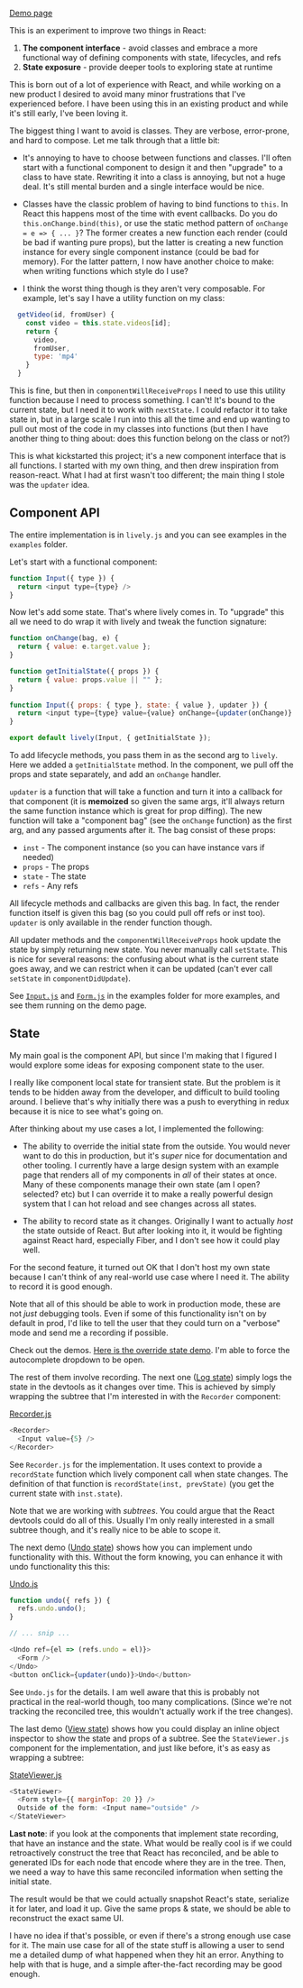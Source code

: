 
[Demo page](https://jlongster.github.io/lively/)

This is an experiment to improve two things in React:

1. **The component interface** - avoid classes and embrace a more
functional way of defining components with state, lifecycles, and refs
2. **State exposure** - provide deeper tools to exploring state at runtime

This is born out of a lot of experience with React, and while working
on a new product I desired to avoid many minor frustrations that I've
experienced before. I have been using this in an existing product and
while it's still early, I've been loving it.

The biggest thing I want to avoid is classes. They are verbose,
error-prone, and hard to compose. Let me talk through that a little bit:

* It's annoying to have to choose between functions and classes. I'll
  often start with a functional component to design it and then
  "upgrade" to a class to have state. Rewriting it into a class is
  annoying, but not a huge deal. It's still mental burden and a single
  interface would be nice.

* Classes have the classic problem of having to bind functions to
  `this`. In React this happens most of the time with event callbacks.
  Do you do `this.onChange.bind(this)`, or use the static method
  pattern of `onChange = e => { ... }`? The former creates a new
  function each render (could be bad if wanting pure props), but the
  latter is creating a new function instance for every single
  component instance (could be bad for memory). For the latter
  pattern, I now have another choice to make: when writing functions
  which style do I use?

* I think the worst thing though is they aren't very composable. For
  example, let's say I have a utility function on my class:

```js
  getVideo(id, fromUser) {
    const video = this.state.videos[id];
    return {
      video,
      fromUser,
      type: 'mp4'
    }
  }
```

  This is fine, but then in `componentWillReceiveProps` I need to use
  this utility function because I need to process something. I can't!
  It's bound to the current state, but I need it to work with
  `nextState`. I could refactor it to take state in, but in a large
  scale I run into this all the time and end up wanting to pull out
  most of the code in my classes into functions (but then I have
  another thing to thing about: does this function belong on the class
  or not?)

This is what kickstarted this project; it's a new component interface
that is all functions. I started with my own thing, and then drew
inspiration from reason-react. What I had at first wasn't too
different; the main thing I stole was the `updater` idea.

## Component API

The entire implementation is in `lively.js` and you can see examples
in the `examples` folder.

Let's start with a functional component:

```js
function Input({ type }) {
  return <input type={type} />
}
```

Now let's add some state. That's where lively comes in. To "upgrade"
this all we need to do wrap it with lively and tweak the function signature:

```js
function onChange(bag, e) {
  return { value: e.target.value };
}

function getInitialState({ props }) {
  return { value: props.value || "" };
}
  
function Input({ props: { type }, state: { value }, updater }) {
  return <input type={type} value={value} onChange={updater(onChange)} />
}

export default lively(Input, { getInitialState });
```

To add lifecycle methods, you pass them in as the second arg to
`lively`. Here we added a `getInitialState` method. In the component,
we pull off the props and state separately, and add an `onChange` handler.

`updater` is a function that will take a function and turn it into a
callback for that component (it is **memoized** so given the same
args, it'll always return the same function instance which is great
for prop diffing). The new function will take a "component bag" (see the
`onChange` function) as the first arg, and any passed arguments after
it. The bag consist of these props:

* `inst` - The component instance (so you can have instance vars if needed)
* `props` - The props
* `state` - The state
* `refs` - Any refs

All lifecycle methods and callbacks are given this bag. In fact, the
render function itself is given this bag (so you could pull off refs
or inst too). `updater` is only available in the render function
though.

All updater methods and the `componentWillReceiveProps` hook update
the state by simply returning new state. You never manually call
`setState`. This is nice for several reasons: the confusing about what
is the current state goes away, and we can restrict when it can be
updated (can't ever call `setState` in `componentDidUpdate`).

See
[`Input.js`](https://github.com/jlongster/lively/blob/master/examples/src/Input.js)
and
[`Form.js`](https://github.com/jlongster/lively/blob/master/examples/src/Form.js)
in the examples folder for more examples, and see them running on the
demo page.

## State

My main goal is the component API, but since I'm making that I figured
I would explore some ideas for exposing component state to the user.

I really like component local state for transient state. But the
problem is it tends to be hidden away from the developer, and
difficult to build tooling around. I believe that's why initially
there was a push to everything in redux because it is nice to see
what's going on.

After thinking about my use cases a lot, I implemented the following:

* The ability to override the initial state from the outside. You
  would never want to do this in production, but it's *super* nice for
  documentation and other tooling. I currently have a large design
  system with an example page that renders all of my components in
  *all* of their states at once. Many of these components manage their
  own state (am I open? selected? etc) but I can override it to make a
  really powerful design system that I can hot reload and see changes
  across all states.

* The ability to record state as it changes. Originally I want to
  actually *host* the state outside of React. But after looking into
  it, it would be fighting against React hard, especially Fiber, and I
  don't see how it could play well.

For the second feature, it turned out OK that I don't host my own
state because I can't think of any real-world use case where I need
it. The ability to record it is good enough.

Note that all of this should be able to work in production mode, these
are not *just* debugging tools. Even if some of this functionality
isn't on by default in prod, I'd like to tell the user that they could
turn on a "verbose" mode and send me a recording if possible.

Check out the demos.
[Here is the override state demo](https://jlongster.github.io/lively/#override-state).
I'm able to force the autocomplete dropdown to be open.

The rest of them involve recording. The next one ([Log state](https://jlongster.github.io/lively/#log-state)) simply
logs the state in the devtools as it changes over time. This is
achieved by simply wrapping the subtree that I'm interested in with
the `Recorder` component:

[Recorder.js](https://github.com/jlongster/lively/blob/master/examples/src/Recorder.js)

```js
<Recorder>
  <Input value={5} />
</Recorder>
```

See `Recorder.js` for the implementation. It uses context to provide a
`recordState` function which lively component call when state changes.
The definition of that function is `recordState(inst, prevState)` (you
get the current state with `inst.state`).

Note that we are working with *subtrees*. You could argue that the
React devtools could do all of this. Usually I'm only really
interested in a small subtree though, and it's really nice to be able
to scope it.

The next demo ([Undo state](https://jlongster.github.io/lively/#undo-state)) shows how you can implement undo
functionality with this. Without the form knowing, you can enhance it
with undo functionality this this:

[Undo.js](https://github.com/jlongster/lively/blob/master/examples/src/Undo.js)

```js
function undo({ refs }) {
  refs.undo.undo();
}

// ... snip ...

<Undo ref={el => (refs.undo = el)}>
  <Form />
</Undo>
<button onClick={updater(undo)}>Undo</button>
```

See `Undo.js` for the details. I am well aware that this is probably
not practical in the real-world though, too many complications. (Since
we're not tracking the reconciled tree, this wouldn't actually work if
the tree changes).

The last demo ([View state](https://jlongster.github.io/lively/#view-state)) shows how you could display an inline
object inspector to show the state and props of a subtree. See the
`StateViewer.js` component for the implementation, and just like
before, it's as easy as wrapping a subtree:

[StateViewer.js](https://github.com/jlongster/lively/blob/master/examples/src/StateViewer.js)

```js
<StateViewer>
  <Form style={{ marginTop: 20 }} />
  Outside of the form: <Input name="outside" />
</StateViewer>
```

**Last note**: if you look at the components that implement state
recording, that have an instance and the state. What would be really
cool is if we could retroactively construct the tree that React has
reconciled, and be able to generated IDs for each node that encode
where they are in the tree. Then, we need a way to have this same
reconciled information when setting the initial state.

The result would be that we could actually snapshot React's state,
serialize it for later, and load it up. Give the same props & state,
we should be able to reconstruct the exact same UI.

I have no idea if that's possible, or even if there's a strong enough
use case for it. The main use case for all of the state stuff is
allowing a user to send me a detailed dump of what happened when they
hit an error. Anything to help with that is huge, and a simple
after-the-fact recording may be good enough.
